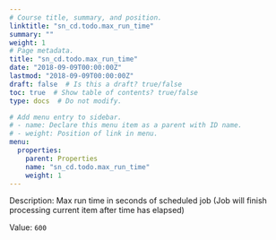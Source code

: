```yaml
---
# Course title, summary, and position.
linktitle: "sn_cd.todo.max_run_time"
summary: ""
weight: 1
# Page metadata.
title: "sn_cd.todo.max_run_time"
date: "2018-09-09T00:00:00Z"
lastmod: "2018-09-09T00:00:00Z"
draft: false  # Is this a draft? true/false
toc: true  # Show table of contents? true/false
type: docs  # Do not modify.

# Add menu entry to sidebar.
# - name: Declare this menu item as a parent with ID name.
# - weight: Position of link in menu.
menu:
  properties:
    parent: Properties
    name: "sn_cd.todo.max_run_time"
    weight: 1
---
```


Description: Max run time in seconds of scheduled job (Job will finish processing current item after time has elapsed)


Value: `600`